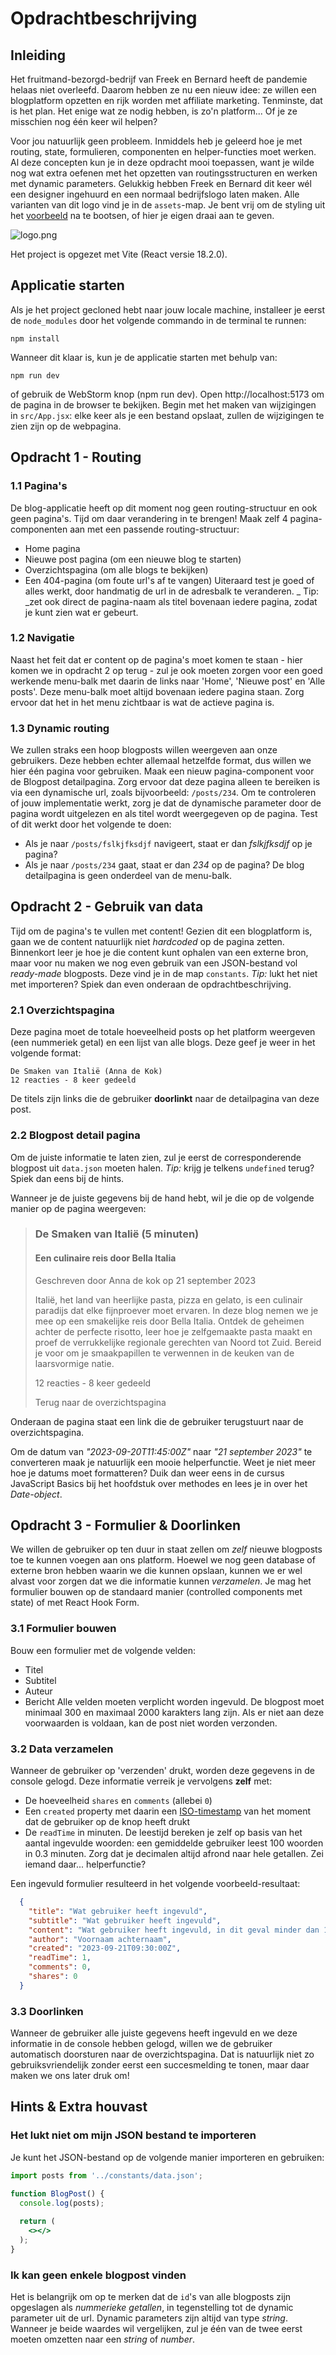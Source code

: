 # Opdrachtbeschrijving

## Inleiding
Het fruitmand-bezorgd-bedrijf van Freek en Bernard heeft de pandemie helaas niet overleefd. Daarom hebben ze nu een nieuw idee: ze willen een blogplatform opzetten en rijk worden met affiliate marketing. Tenminste, dat is het plan. Het enige wat ze nodig hebben, is zo'n platform... Of je ze misschien nog één keer wil helpen?

Voor jou natuurlijk geen probleem. Inmiddels heb je geleerd hoe je met routing, state, formulieren, componenten en helper-functies moet werken. Al deze concepten kun je in deze opdracht mooi toepassen, want je wilde nog wat extra oefenen met het opzetten van routingsstructuren en werken met dynamic parameters. Gelukkig hebben Freek en Bernard dit keer wél een designer ingehuurd en een normaal bedrijfslogo laten maken. Alle varianten van dit logo vind je in de `assets`-map. Je bent vrij om de styling uit het [voorbeeld](https://coolors.co/38e991-2c2f39-50535c-e8e9ed-ffebc6) na te bootsen, of hier je eigen draai aan te geven.

![logo.png](src/assets/logo-black.png)

Het project is opgezet met Vite (React versie 18.2.0).

## Applicatie starten
Als je het project gecloned hebt naar jouw locale machine, installeer je eerst de `node_modules` door het volgende commando in de terminal te runnen:

```shell
npm install
```

Wanneer dit klaar is, kun je de applicatie starten met behulp van:

```shell
npm run dev
```

of gebruik de WebStorm knop (npm run dev). Open http://localhost:5173 om de pagina in de browser te bekijken. Begin met het maken van wijzigingen in `src/App.jsx`: elke keer als je een bestand opslaat, zullen de wijzigingen te zien zijn op de webpagina.

## Opdracht 1 - Routing

### 1.1 Pagina's
De blog-applicatie heeft op dit moment nog geen routing-structuur en ook geen pagina's. Tijd om daar verandering in te brengen! Maak zelf 4 pagina-componenten aan met een passende routing-structuur:
* Home pagina
* Nieuwe post pagina (om een nieuwe blog te starten)
* Overzichtspagina (om alle blogs te bekijken)
* Een 404-pagina (om foute url's af te vangen)
Uiteraard test je goed of alles werkt, door handmatig de url in de adresbalk te veranderen. _ Tip: _zet ook direct de pagina-naam als titel bovenaan iedere pagina, zodat je kunt zien wat er gebeurt.

### 1.2 Navigatie
Naast het feit dat er content op de pagina's moet komen te staan - hier komen we in opdracht 2 op terug - zul je ook moeten zorgen voor een goed werkende menu-balk met daarin de links naar 'Home', 'Nieuwe post' en 'Alle posts'. Deze menu-balk moet altijd bovenaan iedere pagina staan. Zorg ervoor dat het in het menu zichtbaar is wat de actieve pagina is.

### 1.3 Dynamic routing
We zullen straks een hoop blogposts willen weergeven aan onze gebruikers. Deze hebben echter allemaal hetzelfde format, dus willen we hier één pagina voor gebruiken. Maak een nieuw pagina-component voor de Blogpost detailpagina. Zorg ervoor dat deze pagina alleen te bereiken is via een dynamische url, zoals bijvoorbeeld: `/posts/234`. Om te controleren of jouw implementatie werkt, zorg je dat de dynamische parameter door de pagina wordt uitgelezen en als titel wordt weergegeven op de pagina. Test of dit werkt door het volgende te doen:
* Als je naar `/posts/fslkjfksdjf` navigeert, staat er dan _fslkjfksdjf_ op je pagina?
* Als je naar `/posts/234` gaat, staat er dan _234_ op de pagina?
De blog detailpagina is geen onderdeel van de menu-balk.

## Opdracht 2 - Gebruik van data
Tijd om de pagina's te vullen met content! Gezien dit een blogplatform is, gaan we de content natuurlijk niet _hardcoded_ op de pagina zetten. Binnenkort leer je hoe je die content kunt ophalen van een externe bron, maar voor nu maken we nog even gebruik van een JSON-bestand vol _ready-made_ blogposts. Deze vind je in de map `constants`. _Tip:_ lukt het niet met importeren? Spiek dan even onderaan de opdrachtbeschrijving.

### 2.1 Overzichtspagina
Deze pagina moet de totale hoeveelheid posts op het platform weergeven (een nummeriek getal) en een lijst van alle blogs. Deze geef je weer in het volgende format:

```
De Smaken van Italië (Anna de Kok)
12 reacties - 8 keer gedeeld
```

De titels zijn links die de gebruiker **doorlinkt** naar de detailpagina van deze post.

### 2.2 Blogpost detail pagina
Om de juiste informatie te laten zien, zul je eerst de corresponderende blogpost uit `data.json` moeten halen. _Tip:_ krijg je telkens `undefined` terug? Spiek dan eens bij de hints.

Wanneer je de juiste gegevens bij de hand hebt, wil je die op de volgende manier op de pagina weergeven:

>
> ### De Smaken van Italië (5 minuten)
> #### Een culinaire reis door Bella Italia
> Geschreven door Anna de kok op 21 september 2023
> 
> Italië, het land van heerlijke pasta, pizza en gelato, is een culinair paradijs dat elke fijnproever moet ervaren. In deze blog nemen we je mee op een smakelijke reis door Bella Italia. Ontdek de geheimen achter de perfecte risotto, leer hoe je zelfgemaakte pasta maakt en proef de verrukkelijke regionale gerechten van Noord tot Zuid. Bereid je voor om je smaakpapillen te verwennen in de keuken van de laarsvormige natie.
> 
> 12 reacties - 8 keer gedeeld
> 
> Terug naar de overzichtspagina

Onderaan de pagina staat een link die de gebruiker terugstuurt naar de overzichtspagina.

Om de datum van _"2023-09-20T11:45:00Z"_ naar _"21 september 2023"_ te converteren maak je natuurlijk een mooie helperfunctie. Weet je niet meer hoe je datums moet formatteren? Duik dan weer eens in de cursus JavaScript Basics bij het hoofdstuk over methodes en lees je in over het _Date-object_.

## Opdracht 3 - Formulier & Doorlinken
We willen de gebruiker op ten duur in staat zellen om _zelf_ nieuwe blogposts toe te kunnen voegen aan ons platform. Hoewel we nog geen database of externe bron hebben waarin we die kunnen opslaan, kunnen we er wel alvast voor zorgen dat we die informatie kunnen _verzamelen_. Je mag het formulier bouwen op de standaard manier (controlled components met state) of met React Hook Form.

### 3.1 Formulier bouwen
Bouw een formulier met de volgende velden:
* Titel
* Subtitel
* Auteur
* Bericht
Alle velden moeten verplicht worden ingevuld. De blogpost moet minimaal 300 en maximaal 2000 karakters lang zijn. Als er niet aan deze voorwaarden is voldaan, kan de post niet worden verzonden.

### 3.2 Data verzamelen
Wanneer de gebruiker op 'verzenden' drukt, worden deze gegevens in de console gelogd. Deze informatie verreik je vervolgens **zelf** met:
* De hoeveelheid `shares` en `comments` (allebei `0`)
* Een `created` property met daarin een [ISO-timestamp](https://developer.mozilla.org/en-US/docs/Web/JavaScript/Reference/Global_Objects/Date/toISOString) van het moment dat de gebruiker op de knop heeft drukt
* De `readTime` in minuten. De leestijd bereken je zelf op basis van het aantal ingevulde woorden: een gemiddelde gebruiker leest 100 woorden in 0.3 minuten. Zorg dat je decimalen altijd afrond naar hele getallen. Zei iemand daar... helperfunctie?

Een ingevuld formulier resulteerd in het volgende voorbeeld-resultaat:

```json
  {
    "title": "Wat gebruiker heeft ingevuld",
    "subtitle": "Wat gebruiker heeft ingevuld",
    "content": "Wat gebruiker heeft ingevuld, in dit geval minder dan 100 woorden",
    "author": "Voornaam achternaam",
    "created": "2023-09-21T09:30:00Z",
    "readTime": 1,
    "comments": 0,
    "shares": 0
  }
```

### 3.3 Doorlinken

Wanneer de gebruiker alle juiste gegevens heeft ingevuld en we deze informatie in de console hebben gelogd, willen we de gebruiker automatisch doorsturen naar de overzichtspagina. Dat is natuurlijk niet zo gebruiksvriendelijk zonder eerst een succesmelding te tonen, maar daar maken we ons later druk om!

## Hints & Extra houvast

### Het lukt niet om mijn JSON bestand te importeren
Je kunt het JSON-bestand op de volgende manier importeren en gebruiken:

```jsx
import posts from '../constants/data.json';

function BlogPost() {
  console.log(posts);
  
  return (
    <></>
  );
}
```
### Ik kan geen enkele blogpost vinden
Het is belangrijk om op te merken dat de `id`'s van alle blogposts zijn opgeslagen als _nummerieke getallen_, in tegenstelling tot de dynamic parameter uit de url. Dynamic parameters zijn altijd van type _string_. Wanneer je beide waardes wil vergelijken, zul je één van de twee eerst moeten omzetten naar een _string_ of _number_.
